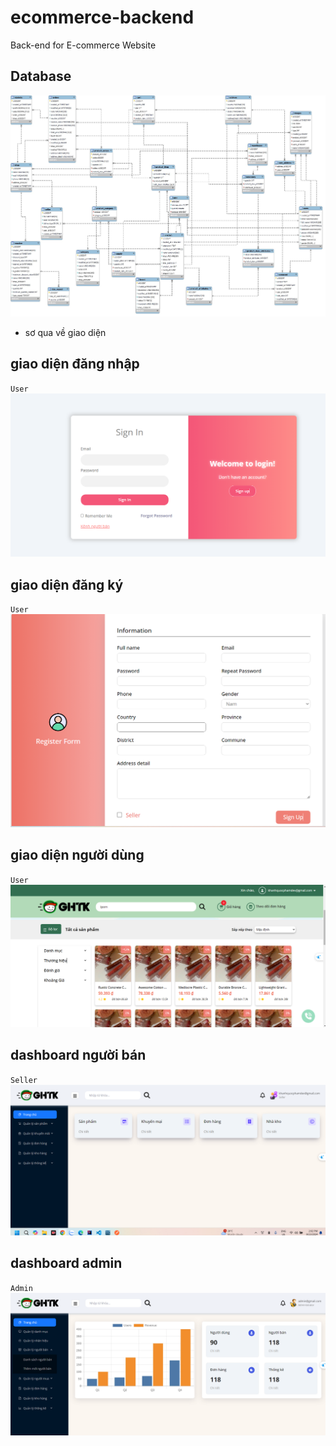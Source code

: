 # ecommerce-backend
Back-end for E-commerce Website

## Database
![](./document/resource/db.png)
- sơ qua về giao diện 
## giao diện đăng nhập
`User`
![](./document/resource/login.png)
## giao diện đăng ký
`User`
![](./document/resource/register.png)
## giao diện người dùng
`User`
![](./document/resource/userInterface.png)

## dashboard người bán
`Seller`
![](./document/resource/dashboardSeller.png)
## dashboard admin
`Admin`
![](./document/resource/admin.png)

